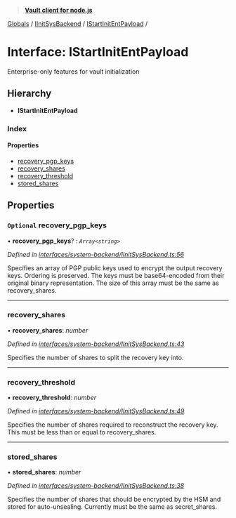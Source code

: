> **[Vault client for node.js](../README.md)**

[Globals](../globals.md) / [IInitSysBackend](../modules/iinitsysbackend.md) / [IStartInitEntPayload](iinitsysbackend.istartinitentpayload.md) /

# Interface: IStartInitEntPayload

Enterprise-only features for vault initialization

## Hierarchy

* **IStartInitEntPayload**

### Index

#### Properties

* [recovery_pgp_keys](iinitsysbackend.istartinitentpayload.md#optional-recovery_pgp_keys)
* [recovery_shares](iinitsysbackend.istartinitentpayload.md#recovery_shares)
* [recovery_threshold](iinitsysbackend.istartinitentpayload.md#recovery_threshold)
* [stored_shares](iinitsysbackend.istartinitentpayload.md#stored_shares)

## Properties

### `Optional` recovery_pgp_keys

• **recovery_pgp_keys**? : *`Array<string>`*

*Defined in [interfaces/system-backend/IInitSysBackend.ts:56](https://github.com/theogravity/vault-tacular/blob/39d6e20/src/interfaces/system-backend/IInitSysBackend.ts#L56)*

Specifies an array of PGP public keys used to encrypt the output recovery keys.
Ordering is preserved. The keys must be base64-encoded from their original binary
representation. The size of this array must be the same as recovery_shares.

___

###  recovery_shares

• **recovery_shares**: *number*

*Defined in [interfaces/system-backend/IInitSysBackend.ts:43](https://github.com/theogravity/vault-tacular/blob/39d6e20/src/interfaces/system-backend/IInitSysBackend.ts#L43)*

Specifies the number of shares to split the recovery key into.

___

###  recovery_threshold

• **recovery_threshold**: *number*

*Defined in [interfaces/system-backend/IInitSysBackend.ts:49](https://github.com/theogravity/vault-tacular/blob/39d6e20/src/interfaces/system-backend/IInitSysBackend.ts#L49)*

Specifies the number of shares required to reconstruct the recovery key. This must
be less than or equal to recovery_shares.

___

###  stored_shares

• **stored_shares**: *number*

*Defined in [interfaces/system-backend/IInitSysBackend.ts:38](https://github.com/theogravity/vault-tacular/blob/39d6e20/src/interfaces/system-backend/IInitSysBackend.ts#L38)*

Specifies the number of shares that should be encrypted by the HSM and stored for
auto-unsealing. Currently must be the same as secret_shares.